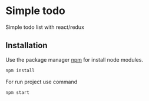 # Simple todo

Simple todo list with react/redux

## Installation

Use the package manager [npm](https://www.npmjs.com/) for install node modules.
```bash
npm install
```
For run project use command
 ```bash
npm start
 ```
